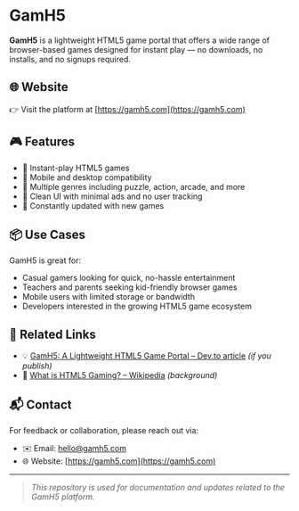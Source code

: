 # GamH5

**GamH5** is a lightweight HTML5 game portal that offers a wide range of browser-based games designed for instant play — no downloads, no installs, and no signups required.

## 🌐 Website

👉 Visit the platform at [https://gamh5.com](https://gamh5.com)

## 🎮 Features

- 🎯 Instant-play HTML5 games
- 📱 Mobile and desktop compatibility
- 🧩 Multiple genres including puzzle, action, arcade, and more
- 🧼 Clean UI with minimal ads and no user tracking
- 🔄 Constantly updated with new games

## 📦 Use Cases

GamH5 is great for:
- Casual gamers looking for quick, no-hassle entertainment
- Teachers and parents seeking kid-friendly browser games
- Mobile users with limited storage or bandwidth
- Developers interested in the growing HTML5 game ecosystem

## 🔗 Related Links

- 💡 [GamH5: A Lightweight HTML5 Game Portal – Dev.to article](https://dev.to/your-link-here) *(if you publish)*
- 📰 [What is HTML5 Gaming? – Wikipedia](https://en.wikipedia.org/wiki/HTML5_Games) *(background)*

## 📬 Contact

For feedback or collaboration, please reach out via:
- ✉️ Email: hello@gamh5.com
- 🌐 Website: [https://gamh5.com](https://gamh5.com)

---

> *This repository is used for documentation and updates related to the GamH5 platform.*
